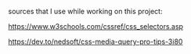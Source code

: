 sources that I use while working on this project:

https://www.w3schools.com/cssref/css_selectors.asp

https://dev.to/nedsoft/css-media-query-pro-tips-3i80